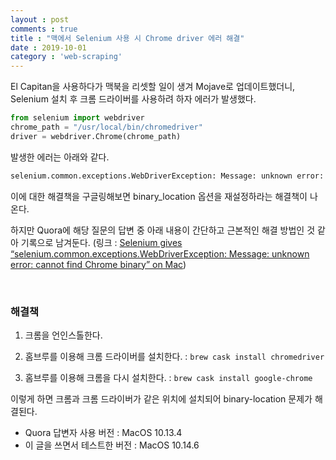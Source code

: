 ```yaml
---
layout : post
comments : true
title : "맥에서 Selenium 사용 시 Chrome driver 에러 해결"
date : 2019-10-01
category : 'web-scraping'
---
```


El Capitan을 사용하다가 맥북을 리셋할 일이 생겨 Mojave로 업데이트했더니, Selenium 설치 후 크롬 드라이버를 사용하려 하자 에러가 발생했다.

```python
from selenium import webdriver
chrome_path = "/usr/local/bin/chromedriver"
driver = webdriver.Chrome(chrome_path)
```

발생한 에러는 아래와 같다.

```python
selenium.common.exceptions.WebDriverException: Message: unknown error: cannot find Chrome binary
```

이에 대한 해결책을 구글링해보면 binary_location 옵션을 재설정하라는 해결책이 나온다.

하지만 Quora에 해당 질문의 답변 중 아래 내용이 간단하고 근본적인 해결 방법인 것 같아 기록으로 남겨둔다. (링크 : <a href="https://stackoverflow.com/questions/46026987/selenium-gives-selenium-common-exceptions-webdriverexception-message-unknown">Selenium gives “selenium.common.exceptions.WebDriverException: Message: unknown error: cannot find Chrome binary” on Mac</a>)

<br>

### 해결책

1. 크롬을 언인스톨한다.

2. 홈브루를 이용해 크롬 드라이버를 설치한다. : `brew cask install chromedriver`

3. 홈브루를 이용해 크롬을 다시 설치한다. : `brew cask install google-chrome`

이렇게 하면 크롬과 크롬 드라이버가 같은 위치에 설치되어 binary-location 문제가 해결된다.

- Quora 답변자 사용 버전 : MacOS 10.13.4
- 이 글을 쓰면서 테스트한 버전 : MacOS 10.14.6
